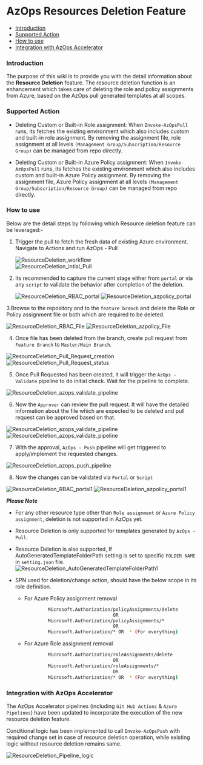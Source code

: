 # AzOps Resources Deletion Feature

- [Introduction](#Introduction)
- [Supported Action](#Supported-Action)
- [How to use](#How-to-use)
- [Integration with AzOps Accelerator](#Integration-with-AzOps-Accelerator)


### Introduction

The purpose of this wiki is to provide you with the detail information about the **Resource Deletion** feature. The resource deletion function is an enhancement which takes care of deleting the role and policy assignments from Azure, based on the AzOps pull generated templates at all scopes.


### Supported Action

 - Deleting Custom or Built-in Role assignment: When `Invoke-AzOpsPull` runs, its fetches the existing environment which also includes custom and built-in role assignment. By removing the assignment file, role assignment at all levels `(Management Group/Subscription/Resource Group)` can be managed from repo directly.   

 - Deleting Custom or Built-in Azure Policy assignment: When `Invoke-AzOpsPull` runs, its fetches the existing environment which also includes custom and built-in  Azure Policy assignment. By removing the assignment file,  Azure Policy assignment at all levels `(Management Group/Subscription/Resource Group)` can be managed from repo directly. 


### How to use 

Below are the detail steps by following  which Resource deletion feature can be leveraged:-

1. Trigger the pull to fetch the fresh data of existing Azure environment. Navigate to Actions and run AzOps - Pull

    ![ResourceDeletion_workflow](./Media/ResourceDeletion/ResourceDeletion_workflow.PNG)  
    ![ResourceDeletion_intial_Pull](./Media/ResourceDeletion/ResourceDeletion_intial_Pull.PNG)

2. Its recommended to capture the current stage either from `portal` or via any `script` to validate the behavior after completion of the deletion.

    ![ResourceDeletion_RBAC_portal](./Media/ResourceDeletion/ResourceDeletion_RBAC_portal.PNG)
    ![ResourceDeletion_azpolicy_portal](./Media/ResourceDeletion/ResourceDeletion_azpolicy_portal.PNG)

3.Browse to the repository and to the `feature branch` and delete the Role or Policy assignment file or both which are required to be deleted.

![ResourceDeletion_RBAC_File](./Media/ResourceDeletion/ResourceDeletion_RBAC_File.PNG)
![ResourceDeletion_azpolicy_File](./Media/ResourceDeletion/ResourceDeletion_azpolicy_File.PNG)

4. Once file has been deleted from the branch, create pull request from `Feature Branch` to `Master/Main Branch`.

![ResourceDeletion_Pull_Request_creation](./Media/ResourceDeletion/ResourceDeletion_Pull_Request_creation.PNG)
![ResourceDeletion_Pull_Request_status](./Media/ResourceDeletion/ResourceDeletion_Pull_Request_status.PNG)

5. Once Pull Requested has been created, it will trigger the `AzOps - Validate` pipeline to do initial check. Wait for the pipeline to complete.

![ResourceDeletion_azops_validate_pipeline](./Media/ResourceDeletion/ResourceDeletion_azops_validate_pipeline.PNG)

6. Now the `Approver` can review the pull request. It will have the detailed information about the file which are expected to be deleted and pull request can be approved based on that.

![ResourceDeletion_azops_validate_pipeline](./Media/ResourceDeletion/ResourceDeletion_Pull_Request_review.PNG)
![ResourceDeletion_azops_validate_pipeline](./Media/ResourceDeletion/ResourceDeletion_Pull_Request_merge.PNG)

7. With the approval, `AzOps - Push` pipeline will get triggered to apply/implement the requested changes.

 ![ResourceDeletion_azops_push_pipeline](./Media/ResourceDeletion/ResourceDeletion_azops_push_pipeline.PNG)

8. Now the changes can be validated via `Portal` or `Script`

![ResourceDeletion_RBAC_portal1](./Media/ResourceDeletion/ResourceDeletion_RBAC_portal1.PNG)
![ResourceDeletion_azpolicy_portal1](./Media/ResourceDeletion/ResourceDeletion_azpolicy_portal1.PNG)


**_Please Note_**

- For any other resource type other than `Role assignment` or `Azure Policy assignment`, deletion is not supported in AzOps yet.
- Resource Deletion is only supported for templates generated by `AzOps - Pull`.
- Resource Deletion is also supported, If AutoGeneratedTemplateFolderPath setting is set to specific `FOLDER NAME` in `setting.json` file.
![ResourceDeletion_AutoGeneratedTemplateFolderPath1](./Media/ResourceDeletion/ResourceDeletion_AutoGeneratedTemplateFolderPath.PNG)
- SPN used for deletion/change action, should have the below scope in its role definition.
    
    - For Azure Policy assignment removal
    ```bash
                Microsoft.Authorization/policyAssignments/delete
                                        OR
                Microsoft.Authorization/policyAssignments/*
                                        OR
                Microsoft.Authorization/* OR  * (For everything)
    ```                
    - For Azure Role assignment removal
    ```bash
                Microsoft.Authorization/roleAssignments/delete
                                        OR
                Microsoft.Authorization/roleAssignments/*
                                        OR
                Microsoft.Authorization/* OR  * (For everything)
    ```                                                                                 

### Integration with AzOps Accelerator

The AzOps Accelerator pipelines (including `Git Hub Actions` & `Azure Pipelines`) have been updated to incorporate the execution of the new resource deletion feature.

Conditional logic has been implemented to call `Invoke-AzOpsPush` with required change set in case of resource deletion operation, while existing logic without resource deletion remains same.

![ResourceDeletion_Pipeline_logic](./Media/ResourceDeletion/ResourceDeletion_pipelineupdate.PNG)